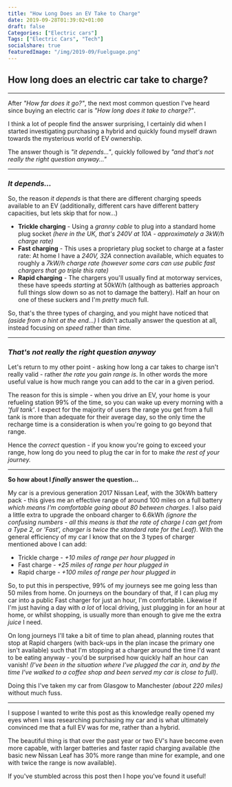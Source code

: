 ```yaml
---
title: "How Long Does an EV Take to Charge"
date: 2019-09-28T01:39:02+01:00
draft: false
Categories: ["Electric cars"]
Tags: ["Electric Cars", "Tech"]
socialshare: true
featuredImage: "/img/2019-09/Fuelguage.png"
---
```


## How long does an electric car take to charge?
---

After _"How far does it go?"_, the next most common question I've heard since buying an electric car is _"How long does it take to charge?"_.

I think a lot of people find the answer surprising, I certainly did when I started investigating purchasing a hybrid and quickly found myself drawn towards the mysterious world of EV ownership.

The answer though is _"it depends..."_, quickly followed by _"and that's not really the right question anyway..."_
___

### _It depends..._

So, the reason _it depends_ is that there are different charging speeds available to an EV (additionally, different cars have different battery capacities, but lets skip that for now...)

* **Trickle charging** - Using a _granny cable_ to plug into a standard home plug socket _(here in the UK, that's 240V at 10A - approximately a 3kW/h charge rate)_
* **Fast charging** - This uses a proprietary plug socket to charge at a faster rate: At home I have a _240V, 32A_ connection available, which equates to roughly a *7kW/h charge rate* _(however some cars can use public fast chargers that go triple this rate)_
* **Rapid charging** - The chargers you'll usually find at motorway services, these have speeds _starting_ at 50kW/h (although as batteries approach full things slow down so as not to damage the battery). Half an hour on one of these suckers and I'm _pretty much_ full.


So, that's the three types of charging, and you might have noticed that _(aside from a hint at the end...)_ I didn't actually answer the question at all, instead focusing on _speed_ rather than _time._
___

### _That's not really the right question anyway_

Let's return to my other point - asking how long a car takes to charge isn't really valid - rather _the rate you gain range is_. In other words the more useful value is how much range you can add to the car in a given period.

The reason for this is simple - when you drive an EV, your home is your refueling station 99% of the time, so you can wake up every morning with a _'full tank'_. I expect for the majority of users the range you get from a full tank is more than adequate for their average day, so the only time the recharge time is a consideration is when you're going to go beyond that range.

Hence the _correct_ question - if you know you're going to exceed your range, how long do you need to plug the car in for to make _the rest of your journey._
___

**So how about I _finally_ answer the question...**

My car is a previous generation 2017 Nissan Leaf, with the 30kWh battery pack - this gives me an effective range of around 100 miles on a full battery _which means I'm comfortable going about 80 between charges_. I also paid a little extra to upgrade the onboard charger to 6.6kWh _(ignore the confusing numbers - all this means is that the rate of charge I can get from a Type 2, or 'Fast', charger is twice the standard rate for the Leaf)_.
With the general efficiency of my car I know that on the 3 types of charger mentioned above I can add:

* Trickle charge - _+10 miles of range per hour plugged in_
* Fast charge - _+25 miles of range per hour plugged in_
* Rapid charge - _+100 miles of range per hour plugged in_

So, to put this in perspective, 99% of my journeys see me going less than 50 miles from home. On journeys on the boundary of that, if I can plug my car into a public Fast charger for just an hour, I'm comfortable. Likewise if I'm just having a day with _a lot_ of local driving, just plugging in for an hour at home, or whilst shopping, is usually more than enough to give me the extra _juice_ I need.

On long journeys I'll take a bit of time to plan ahead, planning routes that stop at Rapid chargers (with back-ups in the plan incase the primary one isn't available) such that I'm stopping at a charger around the time I'd want to be eating anyway - you'd be surprised how quickly half an hour can vanish! _(I've been in the situation where I've plugged the car in, and by the time I've walked to a coffee shop and been served my car is close to full)_.

Doing this I've taken my car from Glasgow to Manchester _(about 220 miles)_ without much fuss.
___

I suppose I wanted to write this post as this knowledge really opened my eyes when I was researching purchasing my car and is what ultimately convinced me that a full EV was for me, rather than a hybrid.

The beautiful thing is that over the past year or two EV's have become even more capable, with larger batteries and faster rapid charging available (the basic new Nissan Leaf has 30% more range than mine for example, and one with twice the range is now available).

If you've stumbled across this post then I hope you've found it useful!
